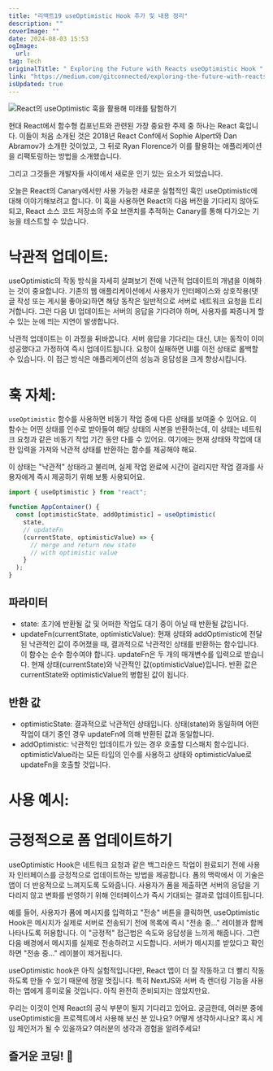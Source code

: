 ```yaml
---
title: "리액트19 useOptimistic Hook 추가 및 내용 정리"
description: ""
coverImage: ""
date: 2024-08-03 15:53
ogImage: 
  url: 
tag: Tech
originalTitle: " Exploring the Future with Reacts useOptimistic Hook "
link: "https://medium.com/gitconnected/exploring-the-future-with-reacts-useoptimistic-hook-%EF%B8%8F-1615c4f68a02"
isUpdated: true
---
```






![React의 useOptimistic 훅을 활용해 미래를 탐험하기](/assets/img/ExploringtheFuturewithReactsuseOptimisticHook_0.png)

현대 React에서 함수형 컴포넌트와 관련된 가장 중요한 주제 중 하나는 React 훅입니다. 이들이 처음 소개된 것은 2018년 React Conf에서 Sophie Alpert와 Dan Abramov가 소개한 것이었고, 그 뒤로 Ryan Florence가 이를 활용하는 애플리케이션을 리팩토링하는 방법을 소개했습니다.

그리고 그것들은 개발자들 사이에서 새로운 인기 있는 요소가 되었습니다.

오늘은 React의 Canary에서만 사용 가능한 새로운 실험적인 훅인 useOptimistic에 대해 이야기해보려고 합니다. 이 훅을 사용하면 React의 다음 버전을 기다리지 않아도 되고, React 소스 코드 저장소의 주요 브랜치를 추적하는 Canary를 통해 다가오는 기능을 테스트할 수 있습니다.

<div class="content-ad"></div>

# 낙관적 업데이트:

useOptimistic의 작동 방식을 자세히 살펴보기 전에 낙관적 업데이트의 개념을 이해하는 것이 중요합니다. 기존의 웹 애플리케이션에서 사용자가 인터페이스와 상호작용(댓글 작성 또는 게시물 좋아요)하면 해당 동작은 일반적으로 서버로 네트워크 요청을 트리거합니다. 그런 다음 UI 업데이트는 서버의 응답을 기다려야 하며, 사용자를 짜증나게 할 수 있는 눈에 띄는 지연이 발생합니다.

낙관적 업데이트는 이 과정을 뒤바꿉니다. 서버 응답을 기다리는 대신, UI는 동작이 이미 성공했다고 가정하여 즉시 업데이트됩니다. 요청이 실패하면 UI를 이전 상태로 롤백할 수 있습니다. 이 접근 방식은 애플리케이션의 성능과 응답성을 크게 향상시킵니다.

# 훅 자체:

<div class="content-ad"></div>

`useOptimistic` 함수를 사용하면 비동기 작업 중에 다른 상태를 보여줄 수 있어요. 이 함수는 어떤 상태를 인수로 받아들여 해당 상태의 사본을 반환하는데, 이 상태는 네트워크 요청과 같은 비동기 작업 기간 동안 다를 수 있어요. 여기에는 현재 상태와 작업에 대한 입력을 가져와 낙관적 상태를 반환하는 함수를 제공해야 해요.

이 상태는 "낙관적" 상태라고 불리며, 실제 작업 완료에 시간이 걸리지만 작업 결과를 사용자에게 즉시 제공하기 위해 보통 사용되어요.

```js
import { useOptimistic } from "react";

function AppContainer() {
  const [optimisticState, addOptimistic] = useOptimistic(
    state,
    // updateFn
    (currentState, optimisticValue) => {
      // merge and return new state
      // with optimistic value
    }
  );
}
```

## 파라미터

<div class="content-ad"></div>

- state: 초기에 반환될 값 및 어떠한 작업도 대기 중이 아닐 때 반환될 값입니다.
- updateFn(currentState, optimisticValue): 현재 상태와 addOptimistic에 전달된 낙관적인 값이 주어졌을 때, 결과적으로 낙관적인 상태를 반환하는 함수입니다. 이 함수는 순수 함수여야 합니다. updateFn은 두 개의 매개변수를 입력으로 받습니다. 현재 상태(currentState)와 낙관적인 값(optimisticValue)입니다. 반환 값은 currentState와 optimisticValue의 병합된 값이 됩니다.

## 반환 값

- optimisticState: 결과적으로 낙관적인 상태입니다. 상태(state)와 동일하며 어떤 작업이 대기 중인 경우 updateFn에 의해 반환된 값과 동일합니다.
- addOptimistic: 낙관적인 업데이트가 있는 경우 호출할 디스패치 함수입니다. optimisticValue라는 모든 타입의 인수를 사용하고 상태와 optimisticValue로 updateFn을 호출할 것입니다.

# 사용 예시:

<div class="content-ad"></div>

# 긍정적으로 폼 업데이트하기

useOptimistic Hook은 네트워크 요청과 같은 백그라운드 작업이 완료되기 전에 사용자 인터페이스를 긍정적으로 업데이트하는 방법을 제공합니다. 폼의 맥락에서 이 기술은 앱이 더 반응적으로 느껴지도록 도와줍니다. 사용자가 폼을 제출하면 서버의 응답을 기다리지 않고 변화를 반영하기 위해 인터페이스가 즉시 기대되는 결과로 업데이트됩니다.

예를 들어, 사용자가 폼에 메시지를 입력하고 "전송" 버튼을 클릭하면, useOptimistic Hook은 메시지가 실제로 서버로 전송되기 전에 목록에 즉시 "전송 중..." 레이블과 함께 나타나도록 허용합니다. 이 "긍정적" 접근법은 속도와 응답성을 느끼게 해줍니다. 그런 다음 배경에서 메시지를 실제로 전송하려고 시도합니다. 서버가 메시지를 받았다고 확인하면 "전송 중..." 레이블이 제거됩니다.

useOptimistic hook은 아직 실험적입니다만, React 앱이 더 잘 작동하고 더 빨리 작동하도록 만들 수 있기 때문에 정말 멋집니다. 특히 NextJS와 서버 측 렌더링 기능을 사용하는 앱에게 흥미로울 것입니다. 아직 완전히 준비되지는 않았지만요.

<div class="content-ad"></div>

우리는 이것이 언제 React의 공식 부분이 될지 기다리고 있어요. 궁금한데, 여러분 중에 useOptimistic을 프로젝트에서 사용해 보신 분 있나요? 어떻게 생각하시나요? 혹시 게임 체인저가 될 수 있을까요? 여러분의 생각과 경험을 알려주세요!

## 즐거운 코딩! 🚀
